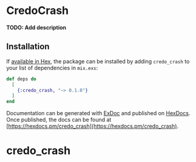 # CredoCrash

**TODO: Add description**

## Installation

If [available in Hex](https://hex.pm/docs/publish), the package can be installed
by adding `credo_crash` to your list of dependencies in `mix.exs`:

```elixir
def deps do
  [
    {:credo_crash, "~> 0.1.0"}
  ]
end
```

Documentation can be generated with [ExDoc](https://github.com/elixir-lang/ex_doc)
and published on [HexDocs](https://hexdocs.pm). Once published, the docs can
be found at [https://hexdocs.pm/credo_crash](https://hexdocs.pm/credo_crash).

# credo_crash
